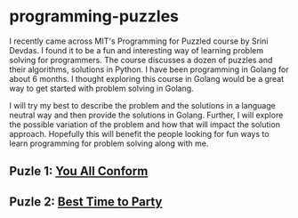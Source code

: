 # programming-puzzles
I recently came across MIT's Programming for Puzzled course by Srini Devdas. I found it to be a fun and interesting way of learning problem solving for programmers. The course discusses a dozen of puzzles and their algorithms, solutions in Python. I have been programming in Golang for about 6 months. I thought exploring this course in Golang would be a great way to get started with problem solving in Golang. 

I will try my best to describe the problem and the solutions in a language neutral way and then provide the solutions in Golang. Further, I will explore the possible variation of the problem and how that will impact the solution approach. Hopefully this will benefit the people looking for fun ways to learn programming for problem solving along with me. 

## Puzle 1: [You All Conform](https://github.com/osankar/programming-puzzles/tree/master/src/YouAllConform)
## Puzle 2: [Best Time to Party](https://github.com/osankar/programming-puzzles/tree/master/src/CelebrityParty)

